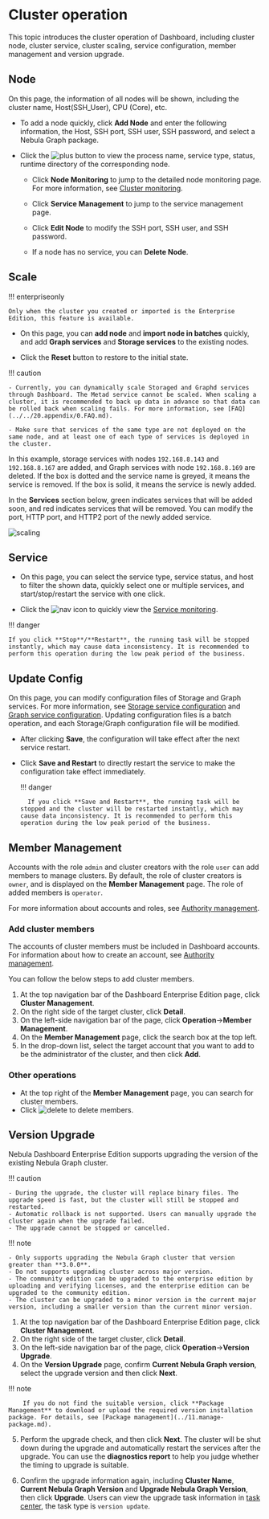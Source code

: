 # Cluster operation

This topic introduces the cluster operation of Dashboard, including cluster node, cluster service, cluster scaling, service configuration, member management and version upgrade.


## Node

On this page, the information of all nodes will be shown, including the cluster name, Host(SSH_User), CPU (Core), etc.

- To add a node quickly, click **Add Node** and enter the following information, the Host, SSH port, SSH user, SSH password, and select a Nebula Graph package.

- Click the ![plus](https://docs-cdn.nebula-graph.com.cn/figures/Plus.png) button to view the process name, service type, status, runtime directory of the corresponding node.

  - Click **Node Monitoring** to jump to the detailed node monitoring page. For more information, see [Cluster monitoring](../4.cluster-operator/2.monitor.md).

  - Click **Service Management** to jump to the service management page.

  - Click **Edit Node** to modify the SSH port, SSH user, and SSH password.
  
  - If a node has no service, you can **Delete Node**.
    
## Scale

!!! enterpriseonly 

    Only when the cluster you created or imported is the Enterprise Edition, this feature is available.

- On this page, you can **add node** and **import node in batches** quickly, and add **Graph services** and **Storage services** to the existing nodes.

- Click the **Reset** button to restore to the initial state.

!!! caution

    - Currently, you can dynamically scale Storaged and Graphd services through Dashboard. The Metad service cannot be scaled. When scaling a cluster, it is recommended to back up data in advance so that data can be rolled back when scaling fails. For more information, see [FAQ](../../20.appendix/0.FAQ.md).

    - Make sure that services of the same type are not deployed on the same node, and at least one of each type of services is deployed in the cluster.

In this example, storage services with nodes `192.168.8.143` and `192.168.8.167` are added, and Graph services with node `192.168.8.169` are deleted. If the box is dotted and the service name is greyed, it means the service is removed. If the box is solid, it means the service is newly added.

In the **Services** section below, green indicates services that will be added soon, and red indicates services that will be removed. You can modify the port, HTTP port, and HTTP2 port of the newly added service.

![scaling](https://docs-cdn.nebula-graph.com.cn/figures/scaling-ds-2022_4-14_en.png)

## Service

- On this page, you can select the service type, service status, and host to filter the shown data, quickly select one or multiple services, and start/stop/restart the service with one click.

- Click the ![nav](https://docs-cdn.nebula-graph.com.cn/figures/nav-dashboard.png) icon to quickly view the [Service monitoring](../4.cluster-operator/2.monitor.md).

!!! danger

    If you click **Stop**/**Restart**, the running task will be stopped instantly, which may cause data inconsistency. It is recommended to perform this operation during the low peak period of the business.

## Update Config

On this page, you can modify configuration files of Storage and Graph services. For more information, see [Storage service configuration](../../5.configurations-and-logs/1.configurations/4.storage-config.md) and [Graph service configuration](../../5.configurations-and-logs/1.configurations/3.graph-config.md). Updating configuration files is a batch operation, and each Storage/Graph configuration file will be modified.

- After clicking **Save**, the configuration will take effect after the next service restart.

- Click **Save and Restart** to directly restart the service to make the configuration take effect immediately.

  !!! danger

        If you click **Save and Restart**, the running task will be stopped and the cluster will be restarted instantly, which may cause data inconsistency. It is recommended to perform this operation during the low peak period of the business.

## Member Management

Accounts with the role `admin` and cluster creators with the role `user` can add members to manage clusters. By default, the role of cluster creators is `owner`, and is displayed on the **Member Management** page. The role of added members is `operator`.

For more information about accounts and roles, see [Authority management](../5.account-management.md).

### Add cluster members

The accounts of cluster members must be included in Dashboard accounts. For information about how to create an account, see [Authority management](../5.account-management.md).

You can follow the below steps to add cluster members.

1. At the top navigation bar of the Dashboard Enterprise Edition page, click **Cluster Management**.
2. On the right side of the target cluster, click **Detail**.
3. On the left-side navigation bar of the page, click **Operation**->**Member Management**.
4. On the **Member Management** page, click the search box at the top left.
5. In the drop-down list, select the target account that you want to add to be the administrator of the cluster, and then click **Add**.

### Other operations

- At the top right of the **Member Management** page, you can search for cluster members.
- Click ![delete](https://docs-cdn.nebula-graph.com.cn/figures/alert_delete.png) to delete members.

## Version Upgrade

Nebula Dashboard Enterprise Edition supports upgrading the version of the existing Nebula Graph cluster.

!!! caution

    - During the upgrade, the cluster will replace binary files. The upgrade speed is fast, but the cluster will still be stopped and restarted.
    - Automatic rollback is not supported. Users can manually upgrade the cluster again when the upgrade failed.
    - The upgrade cannot be stopped or cancelled.

!!! note

    - Only supports upgrading the Nebula Graph cluster that version greater than **3.0.0**.
    - Do not supports upgrading cluster across major version.
    - The community edition can be upgraded to the enterprise edition by uploading and verifying licenses, and the enterprise edition can be upgraded to the community edition.
    - The cluster can be upgraded to a minor version in the current major version, including a smaller version than the current minor version.

1. At the top navigation bar of the Dashboard Enterprise Edition page, click **Cluster Management**.
2. On the right side of the target cluster, click **Detail**.
3. On the left-side navigation bar of the page, click **Operation**->**Version Upgrade**.
4. On the **Version Upgrade** page, confirm **Current Nebula Graph version**, select the upgrade version and then click **Next**.

  !!! note

        If you do not find the suitable version, click **Package Management** to download or upload the required version installation package. For details, see [Package management](../11.manage-package.md).

5. Perform the upgrade check, and then click **Next**.
   The cluster will be shut down during the upgrade and automatically restart the services after the upgrade. You can use the **diagnostics report** to help you judge whether the timing to upgrade is suitable.

6. Confirm the upgrade information again, including **Cluster Name**, **Current Nebula Graph Version** and **Upgrade Nebula Graph Version**, then click **Upgrade**.
   Users can view the upgrade task information in [task center](../10.tasks.md), the task type is `version update`.
